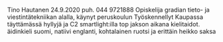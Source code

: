 Tino Hautanen
24.9.2020
puh. 044 9721888
Opiskelija gradian tieto- ja viestintätekniikan alalla, käynyt peruskoulun
Työskennellyt Kaupassa täyttämässä hyllyjä ja C2 smartlight:illa top jakson aikana
kielitaidot. äidinkieli suomi, natiivi englanti, kohtalainen ruotsi ja erittäin heikko saksa
